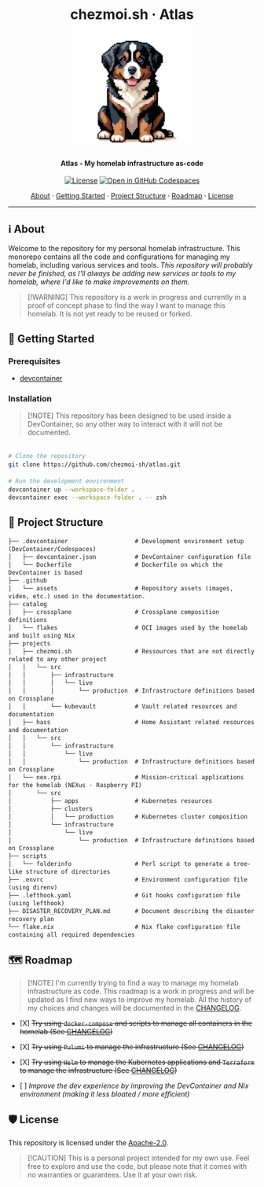 <!-- markdownlint-disable MD033 -->

<h1 align="center">
  chezmoi.sh · Atlas
  <br/>
  <img src=".github/assets/atlas-logo.png" alt="Bernese Mountain Dog as logo" height="250">
</h1>

<h4 align="center">Atlas - My homelab infrastructure as-code</h4>

<div align="center">

[![License](https://img.shields.io/badge/License-Apache_2.0-blue?logo=git\&logoColor=white\&logoWidth=20)](LICENSE)
[![Open in GitHub Codespaces](https://img.shields.io/badge/Open_in_Github_Codespace-black?logo=github)](https://github.com/codespaces/new?hide_repo_select=true\&ref=poc/pulumi-alt\&repo=737828332)

<!-- trunk-ignore-begin(markdown-link-check) -->

<a href="#ℹ%EF%B8%8F-about">About</a> · <a href="#-getting-started">Getting Started</a> · <a href="#-project-structure">Project Structure</a> · <a href="#%EF%B8%8F-roadmap">Roadmap</a> · <a href="#%EF%B8%8F-license">License</a>

<!-- trunk-ignore-end(markdown-link-check) -->

</div>

***

<!-- markdownlint-enable MD033 -->

## ℹ️ About

Welcome to the repository for my personal homelab infrastructure. This monorepo contains all the code and configurations for managing
my homelab, including various services and tools.
*This repository will probably never be finished, as I'll always be adding new services or tools to my homelab, where I'd like to make
improvements on them.*

> \[!WARNING]
> This repository is a work in progress and currently in a proof of concept phase to find the way I want to manage this homelab.
> It is not yet ready to be reused or forked.

## 🚀 Getting Started

### Prerequisites

* [devcontainer](https://github.com/devcontainers/cli)

### Installation

> \[!NOTE]
> This repository has been designed to be used inside a DevContainer, so any other
> way to interact with it will not be documented.

```bash

# Clone the repository
git clone https://github.com/chezmoi-sh/atlas.git

# Run the development environment
devcontainer up --workspace-folder .
devcontainer exec --workspace-folder . -- zsh
```

## 📁 Project Structure

```plaintext
├── .devcontainer                   # Development environment setup (DevContainer/Codespaces)
│   ├── devcontainer.json           # DevContainer configuration file
│   └── Dockerfile                  # Dockerfile on which the DevContainer is based
├── .github
│   └── assets                      # Repository assets (images, video, etc.) used in the documentation.
├── catalog
│   ├── crossplane                  # Crossplane composition definitions
│   └── flakes                      # OCI images used by the homelab and built using Nix
├── projects
│   ├── chezmoi.sh                  # Ressources that are not directly related to any other project
│   │   └── src
│   │       ├── infrastructure
│   │       │   └── live
│   │       │       └── production  # Infrastructure definitions based on Crossplane
│   │       └── kubevault           # Vault related resources and documentation
│   ├── hass                        # Home Assistant related resources and documentation
│   │   └── src
│   │       └── infrastructure
│   │           └── live
│   │               └── production  # Infrastructure definitions based on Crossplane
│   └── nex.rpi                     # Mission-critical applications for the homelab (NEXus · Raspberry PI)
│       └── src
│           ├── apps                # Kubernetes resources
│           ├── clusters
│           │   └── production      # Kubernetes cluster composition
│           └── infrastructure
│               └── live
│                   └── production  # Infrastructure definitions based on Crossplane
├── scripts
│   └── folderinfo                  # Perl script to generate a tree-like structure of directories
├── .envrc                          # Environment configuration file (using direnv)
├── .lefthook.yaml                  # Git hooks configuration file (using lefthook)
├── DISASTER_RECOVERY_PLAN.md       # Document describing the disaster recovery plan
└── flake.nix                       # Nix flake configuration file containing all required dependencies
```

## 🗺️ Roadmap

> \[!NOTE]
> I'm currently trying to find a way to manage my homelab infrastructure as code. This roadmap is a work in progress and
> will be updated as I find new ways to improve my homelab. All the history of my choices and changes will be documented
> in the [CHANGELOG](./CHANGELOG.md).

* \[X] ~~Try using `docker-compose` and scripts to manage all containers in the homelab (See [CHANGELOG](./CHANGELOG.md#stone-age-2023-2024---a0))~~

* \[X] ~~Try using `Pulumi` to manage the infrastructure (See [CHANGELOG](./CHANGELOG.md#bronze-age-2024-2024---a1))~~

* \[X] ~~Try using `Helm` to manage the Kubernetes applications and `Terraform` to manage the infrastructure (See [CHANGELOG](./CHANGELOG.md#iron-age-2024-2024---a2))~~

* \[ ] *Improve the dev experience by improving the DevContainer and Nix environment (making it less bloated / more efficient)*

## 🛡️ License

This repository is licensed under the [Apache-2.0](LICENSE).

> \[!CAUTION]
> This is a personal project intended for my own use. Feel free to explore and use the code,
> but please note that it comes with no warranties or guarantees. Use it at your own risk.
